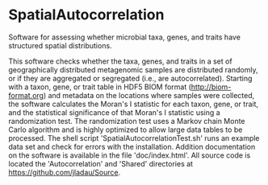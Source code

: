 # SpatialAutocorrelation
Software for assessing whether microbial taxa, genes, and traits have structured spatial distributions.

This software checks whether the taxa, genes, and traits in a set of geographically distributed metagenomic samples are distributed randomly, or if they are aggregated or segregated (i.e., are autocorrelated). Starting with a taxon, gene, or trait table in HDF5 BIOM format (http://biom-format.org) and metadata on the locations where samples were collected, the software calculates the Moran's I statistic for each taxon, gene, or trait, and the statistical significance of that Moran's I statistic using a randomization test. The randomization test uses a Markov chain Monte Carlo algorithm and is highly optimized to allow large data tables to be processed. The shell script 'SpatialAutocorrelationTest.sh' runs an example data set and check for errors with the installation. Addition documentation on the software is available in the file 'doc/index.html'. All source code is located the 'Autocorrelation' and 'Shared' directories at https://github.com/jladau/Source.
